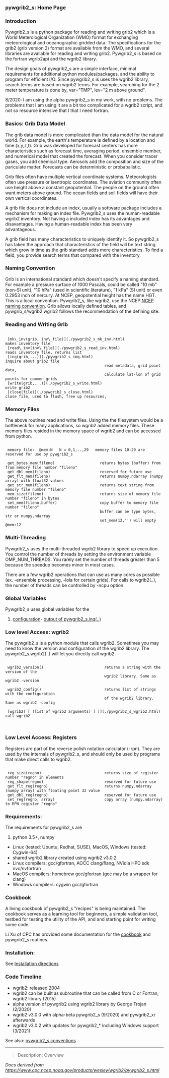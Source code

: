 
### pywgrib2\_s: Home Page



### Introduction



Pywgrib2\_s is a python package for reading and writing grib2 which is a World
Meterological Organization (WMO) format for exchanging meteorological and oceanographic
gridded data. The specifications for the grib2 (grib version 2) format are available from
the WMO, and several libraries are available for reading and writing grib2. Pywgrib2\_s
is based on the fortran wgrib2api and the wgrib2 library.

 The design goals of pywgrib2\_s are a simple interface, minimal requirements for
additional python modules/packages, and the ability to program for efficient I/O.
Since pywgrib2\_s is uses the wgrib2 library, search terms are based on wgrib2 terms.
For example, searching for the 2 meter temperature is done by, var="TMP", lev="2 m above ground".

 8/2020: I am using the alpha pywgrib2\_s in my work, with no problems. The problems
that I am using it are a bit too complicated for a wgrib2 script, and not so resource
intensive that I that I need fortran.


### Basics: Grib Data Model


 The grib data model is more complicated than the data model for the natural world.
For example, the earth's temperature is defined by a location and time (x,y,z,t). Grib was developed
for forecast centers has more characteristics such as forecast time, averaging period,
ensemble member, and numerical model that created the forecast. When you consider
tracer gases, you add chemical type. Aerosols add the composition and size of the pariculate matter.
Forecasts can be deterministic or probabalistic. 


 Grib files often have multiple vertical coordinate systems. Meteorologists often
use pressure or isentropic coordinates. The aviation community often use height above a
constant geopotential. The people on the ground often want meters above ground.
The ocean fields and soil fields will have their own vertical coordinates.

 A grib file does not include an index, usually a software package includes
a mechanism for making an index file. Pywgrib2\_s uses the human-readable wgrib2
inventory. Not having a included index has its advantages and disavantages.
Having a human-readable index has been very advantageous.


A grib field has many characteristics to uniquely identify it. So pywgrib2\_s has
taken the approach that characteristics of the field will be text string which
grow in time as the grib standard adds more characteristics. To find a field, 
you provide search terms that compared with the inventory. 


### Naming Convention



Grib is an international standard which doesn't specify a naming standard. For
example a pressure surface of 1000 Pascals, could be called "10 mb" (non-SI unit),
"10 hPa" (used in scientific literature), "1 kPa" (SI unit) or even 0.2953 inch of nercury.
At NCEP, geopotential height has the name HGT. This is a local convention.
Pywgrib2\_s, like wgrib2, use the NCEP [NCEP naming convention](https://www.nco.ncep.noaa.gov/pmb/docs/grib2/grib2_doc/). Grib allows locally defined tables, and pywgrib\_s/wgrib2 wgrib2 
follows the recommendation of the defining site.



### Reading and Writing Grib



```

 [mk\_inv(grib, inv\_file)](./pywgrib2_s_mk_inv.html)                   makes inventory file
 [read\_inv(inv\_file)](./pywgrib2_s_read_inv.html)                       reads inventory file, returns list
 [inq(grib,...)](./pywgrib2_s_inq.html)                            inquire about grib2 file
                                            read metadata, grid point data,
                                            calculate lat-lon of grid points for common grids
 [write(grib,...)](./pywgrib2_s_write.html)                          write grib2
 [close(file)](./pywgrib2_s_close.html)                              close file, used to flush, free up resources,

```

### Memory Files


The above routines read and write files. Using the the filesystem would be a bottleneck for many
applications, so wgrib2 added memory files. These memory files resided in the memory space
of wgrib2 and can be accessed from python.


```

 memory file:  @mem:N   N = 0,1,..,29   memory files 10-29 are reserved for use by pywgrib2_s

 get_bytes_mem(fileno)                    returns bytes (buffer) from from memory file number "fileno"
 get_dbl_mem(fileno)                      reserved for future use
 get_flt_mem(fileno)                      returns numpy.ndarray (numpy array) with float32 values
 get_str_mem(fileno)                      returns text string from memory file number "fileno"
 mem_size(fileno)                         returns size of memory file number "fileno" in bytes
 set_mem(fileno,buffer)                   copy buffer to memory file number "fileno"
                                          buffer can be type bytes, str or numpy.ndarray
                                          set_mem(12,'') will empty @mem:12

```

### Multi-Threading


Pywgrib2\_s uses the multi-threaded wgrib2 library to speed up execution. You control the number
of threads by setting the environment variable OMP\_NUM\_THREADS. You rarely set the number
of threads greater than 5 because the speedup becomes minor in most cases. 


There are a few wgrib2 operations that can use as many cores as possible
(ex. -ensemble processing, -lola for certain grids). For calls to wgrib2(..),
the number of threads can be controlled by -ncpu option.

### Global Variables


 Pywgrib2\_s uses global variables for the 

1. [configuration](./pywgrib2_s_global_variables.html)- [output of pywgrib2\_s.inq(..)](./pywgrib2_s_global_variables.html)


### Low level Access: wgrib2



The pywgrib2\_s is a python module that calls wgrib2. Sometimes you may
need to know the version and configuration of the wgrib2 library. 
The pywgrib2\_s.wgrib2(..) will let you directly call wgrib2.



```

 wgrib2_version()                           returns a string with the version of the
                                            wgrib2 library. Same as wgrib2 -version

 wgrib2_config()                            returns list of strings with the configuration 
                                            of the wgrib2 library. Same as wgrib2 -config

 [wgrib2( [ (list of wgrib2 arguments) ] )](./pywgrib2_s_wgrib2.html)   call wgrib2



```

### Low Level Access: Registers


Registers are part of the reverse polish notation calculator (-rpn). They are used by the internals 
of pywgrib2\_s, and should only be used by programs that make direct calls to wgrib2.


```

 reg_size(regno)                            returns size of register number "regno" in elements
 reg_shape(regno)                           reserved for future use
 get_flt_reg(regno)                         returns numpy.ndarray (numpy array) with floating point 32 value
 get_dbl_reg(regno)                         reserved for future use
 set_reg(regno, array)                      copy array (numpy.ndarray) to RPN register "regno"

```

### Requirements:


 The requirements for pywgrib2\_s are

1. python 3.5+, numpy
- Linux (tested: Ubuntu, Redhat, SUSE), MacOS, Windows (tested: Cygwin-64)
- shared wgrib2 library created using wgrib2 v3.0.2
- Linux compilers: gcc/gfortran, AOCC clang/flang, NVidia HPD sdk nvc/nvfortran
- MacOS compilers: homebrew gcc/gfortran (gcc may be a wrapper for clang)
- Windows compilers: cygwin gcc/gfortran


### Cookbook


 A living cookbook of pywgrib2\_s "recipes" is being maintained.
The cookbook serves as a learning tool for beginners, a simple
validation tool, testbed for testing the utility of the API, and
and starting point for writing some code.

Li Xu of CPC has provided some documentation for the 
[cookbook](https://www.cpc.ncep.noaa.gov/products/people/lxu/cookbook/) and pywgrib2\_s routines.





### Installation:



See [Installation directions](./pywgrib2_s_install.html)
### Code Timeline


* wgrib2: released 2004
 * wgrib2 can be built as subroutine that can be called from C or Fortran, wgrib2 library (2015)
 * alpha version of pywgrib2 using wgrib2 library by George Trojan (2/2020)
 * wgrib2 v3.0.0 with alpha-beta pywgrib2\_s (9/2020) and pywgrib2\_xr afterwards
 * wgrib2 v3.0.2 with updates for pywgrib2\_\* including Windows support (3/2021)



See also: 
[pywgrib2\_s conventions](./pywgrib2_s_conventions.html)






























----

>Description: Overview

_Docs derived from <https://www.cpc.ncep.noaa.gov/products/wesley/wgrib2/pywgrib2_s.html>_
